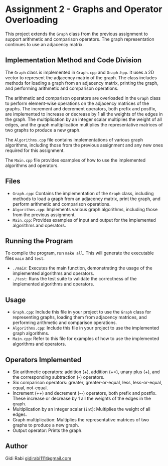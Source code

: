 # Assignment 2 - Graphs and Operator Overloading

This project extends the `Graph` class from the previous assignment to support arithmetic and comparison operators. The graph representation continues to use an adjacency matrix.

## Implementation Method and Code Division

The `Graph` class is implemented in `Graph.cpp` and `Graph.hpp`. It uses a 2D vector to represent the adjacency matrix of the graph. The class includes methods for loading a graph from an adjacency matrix, printing the graph, and performing arithmetic and comparison operations.

The arithmetic and comparison operators are overloaded in the `Graph` class to perform element-wise operations on the adjacency matrices of the graphs. The increment and decrement operators, both prefix and postfix, are implemented to increase or decrease by 1 all the weights of the edges in the graph. The multiplication by an integer scalar multiplies the weight of all edges, and the graph multiplication multiplies the representative matrices of two graphs to produce a new graph.

The `Algorithms.cpp` file contains implementations of various graph algorithms, including those from the previous assignment and any new ones required for this assignment.

The `Main.cpp` file provides examples of how to use the implemented algorithms and operators.

## Files

- `Graph.cpp`: Contains the implementation of the `Graph` class, including methods to load a graph from an adjacency matrix, print the graph, and perform arithmetic and comparison operations.
- `Algorithms.cpp`: Implements various graph algorithms, including those from the previous assignment.
- `Main.cpp`: Provides examples of input and output for the implemented algorithms and operators.

## Running the Program

To compile the program, run `make all`. This will generate the executable files `main` and `test`.

- `./main`: Executes the main function, demonstrating the usage of the implemented algorithms and operators.
- `./test`: Runs the test suite to validate the correctness of the implemented algorithms and operators.

## Usage

- `Graph.cpp`: Include this file in your project to use the `Graph` class for representing graphs, loading them from adjacency matrices, and performing arithmetic and comparison operations.
- `Algorithms.cpp`: Include this file in your project to use the implemented graph algorithms.
- `Main.cpp`: Refer to this file for examples of how to use the implemented algorithms and operators.

## Operators Implemented

- Six arithmetic operators: addition (+), addition (+=), unary plus (+), and the corresponding subtraction (-) operators.
- Six comparison operators: greater, greater-or-equal, less, less-or-equal, equal, not-equal.
- Increment (++) and decrement (--) operators, both prefix and postfix. These increase or decrease by 1 all the weights of the edges in the graph.
- Multiplication by an integer scalar (`int`): Multiplies the weight of all edges.
- Graph multiplication: Multiplies the representative matrices of two graphs to produce a new graph.
- Output operator: Prints the graph.

## Author

Gidi Rabi
gidirabi111@gmail.com